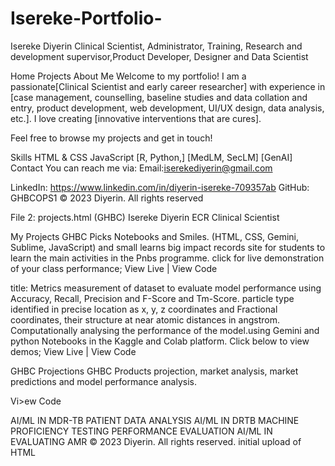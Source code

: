 # Isereke-Portfolio-
Isereke Diyerin
Clinical Scientist, Administrator, Training, Research and development supervisor,Product Developer, Designer and Data Scientist 

Home
Projects
About Me
Welcome to my portfolio! I am a passionate[Clinical Scientist and early career researcher] with experience in [case management, counselling, baseline studies and data collation and entry, product development, web development,  UI/UX design, data analysis, etc.]. I love creating [innovative interventions that are cures].

Feel free to browse my projects and get in touch!

Skills
HTML & CSS
JavaScript
[R, Python,]
[MedLM, SecLM]
[GenAI]
Contact
You can reach me via:
Email:iserekediyerin@gmail.com 

LinkedIn: https://www.linkedin.com/in/diyerin-isereke-709357ab
GitHub: GHBCOPS1 
© 2023 Diyerin. All rights reserved 

File 2: projects.html (GHBC)
Isereke  Diyerin 
ECR Clinical Scientist


My Projects
GHBC Picks Notebooks and Smiles. (HTML, CSS, Gemini, Sublime, JavaScript) and small learns big impact records site for students to learn the main activities in the Pnbs programme.
click for live demonstration of your class performance;
View Live | View Code

title:
Metrics measurement of dataset to evaluate model performance using Accuracy,  Recall, Precision and F-Score and Tm-Score. particle type identified in precise location as x, y, z coordinates and Fractional coordinates, their structure at  near atomic distances in angstrom. Computationally analysing the performance of the model.using Gemini and python Notebooks in the Kaggle and Colab platform.
Click below to view demos;
View Live | View Code

GHBC Projections
GHBC Products projection, market analysis, market predictions and model performance analysis.

Vi>ew Code


AI/ML IN MDR-TB PATIENT DATA ANALYSIS 
AI/ML IN DRTB MACHINE PROFICIENCY TESTING PERFORMANCE EVALUATION 
AI/ML IN EVALUATING AMR
© 2023 Diyerin. All rights reserved.
initial  upload of HTML
